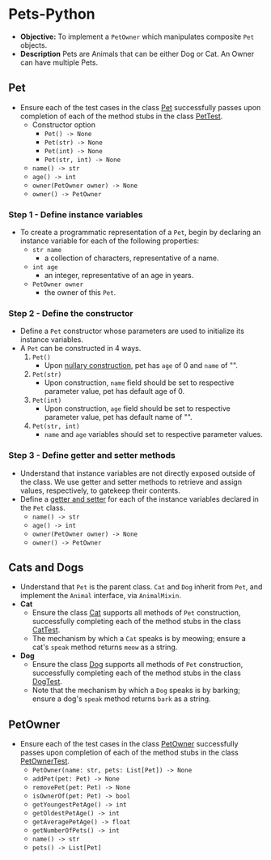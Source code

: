 # Pets-Python

* **Objective:** To implement a `PetOwner` which manipulates composite `Pet` objects.
* **Description** Pets are Animals that can be either Dog or Cat. An Owner can have multiple Pets.

## Pet

* Ensure each of the test cases in the class [Pet](pkg/Pet.py) successfully passes upon completion of each of the method stubs in the class [PetTest](PetTest.py).
  * Constructor option
    * `Pet() -> None`
    * `Pet(str) -> None`
    * `Pet(int) -> None`
    * `Pet(str, int) -> None`
  * `name() -> str`
  * `age() -> int`
  * `owner(PetOwner owner) -> None`
  * `owner() -> PetOwner`

### Step 1 - Define instance variables

* To create a programmatic representation of a `Pet`, begin by declaring an instance variable for each of the following properties:
  * `str name`
    * a collection of characters, representative of a name.
  * `int age`
    * an integer, representative of an age in years.
  * `PetOwner owner`
    * the owner of this `Pet`.

### Step 2 - Define the constructor

* Define a `Pet` constructor whose parameters are used to initialize its instance variables.
* A `Pet` can be constructed in 4 ways.
    1. `Pet()`
        * Upon [nullary construction](https://en.wikipedia.org/wiki/Nullary_constructor), pet has `age` of 0 and `name` of "".
    2. `Pet(str)`
        * Upon construction, `name` field should be set to respective parameter value, pet has default age of 0.
    3. `Pet(int)`
        * Upon construction, `age` field should be set to respective parameter value, pet has default name of "".
    4. `Pet(str, int)`
        * `name` and `age` variables should set to respective parameter values.

### Step 3 - Define getter and setter methods

* Understand that instance variables are not directly exposed outside of the class. We use getter and setter methods to retrieve and assign values, respectively, to gatekeep their contents.
* Define a [getter and setter](https://en.wikipedia.org/wiki/Mutator_method#Python) for each of the instance variables declared in the `Pet` class.
  * `name() -> str`
  * `age() -> int`
  * `owner(PetOwner owner) -> None`
  * `owner() -> PetOwner`

## Cats and Dogs

* Understand that `Pet` is the parent class. `Cat` and `Dog` inherit from `Pet`, and implement the `Animal` interface, via `AnimalMixin`.
* **Cat**
  * Ensure the class [Cat](pkg/Cat.py) supports all methods of `Pet` construction, successfully completing each of the method stubs in the class [CatTest](CatTest.py).
  * The mechanism by which a `Cat` speaks is by meowing; ensure a cat's `speak` method returns `meow` as a string.
* **Dog**
  * Ensure the class [Dog](pkg/Dog.py) supports all methods of `Pet` construction, successfully completing each of the method stubs in the class [DogTest](DogTest.py).
  * Note that the mechanism by which a `Dog` speaks is by barking; ensure a dog's `speak` method returns `bark` as a string.

## PetOwner

* Ensure each of the test cases in the class [PetOwner](pkg/PetOwner.py) successfully passes upon completion of each of the method stubs in the class [PetOwnerTest](PetOwnerTest.py).
  * `PetOwner(name: str, pets: List[Pet]) -> None`
  * `addPet(pet: Pet) -> None`
  * `removePet(pet: Pet) -> None`
  * `isOwnerOf(pet: Pet) -> bool`
  * `getYoungestPetAge() -> int`
  * `getOldestPetAge() -> int`
  * `getAveragePetAge() -> float`
  * `getNumberOfPets() -> int`
  * `name() -> str`
  * `pets() -> List[Pet]`
